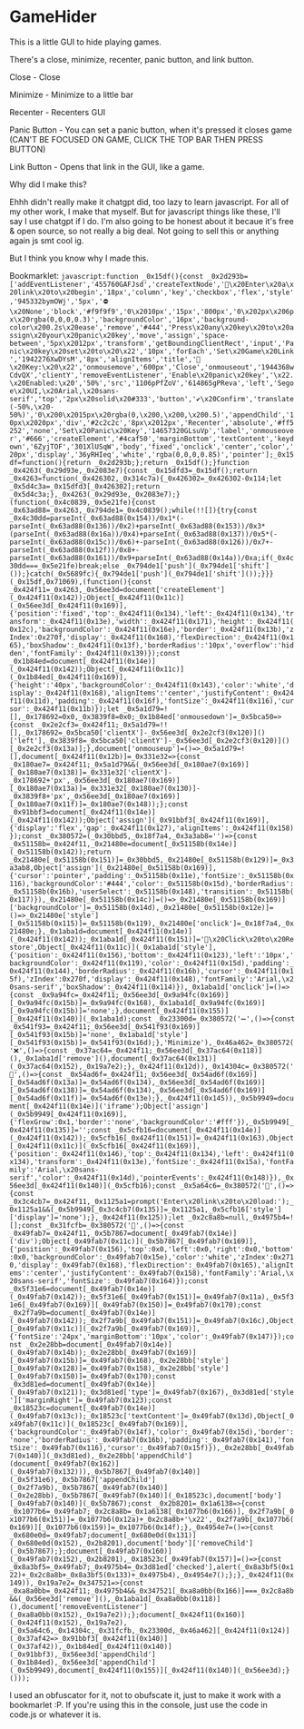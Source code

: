# GameHider

This is a little GUI to hide playing games.

There's a close, minimize, recenter, panic button, and link button.

Close - Close

Minimize - Minimize to a little bar

Recenter - Recenters GUI

Panic Button - You can set a panic button, when it's pressed it closes game (CAN'T BE FOCUSED ON GAME, CLICK THE TOP BAR THEN PRESS BUTTON)

Link Button - Opens that link in the GUI, like a game.

Why did I make this?

Ehhh didn't really make it chatgpt did, too lazy to learn javascript. For all of my other work, I make that myself. But for javascript things like these, I'll say I use chatgpt if I do. I'm also going to be honest about it becaue it's free & open source, so not really a big deal. Not going to sell this or anything again js smt cool ig.

But I think you know why I made this.

Bookmarklet: ```javascript:function _0x15df(){const _0x2d293b=['addEventListener','455760GAFJsd','createTextNode','🔗\x20Enter\x20a\x20link\x20to\x20begin','18px','column','key','checkbox','flex','style','945332bymOWj','5px','⛔\x20None','block','#f9f9f9','0\x2010px','15px','800px','0\x202px\x206px\x20rgba(0,0,0,0.3)','backgroundColor','16px','background-color\x200.2s\x20ease','remove','#444','Press\x20any\x20key\x20to\x20assign\x20your\x20panic\x20key','move','assign','space-between','5px\x2012px','transform','getBoundingClientRect','input','Panic\x20key\x20set\x20to\x20\x22','10px','forEach','Set\x20Game\x20Link','1942276XwDYsM','8px','alignItems','title','🔐\x20Key:\x20\x22','onmousemove','600px','Close','onmouseout','1944368wCdvQX','clientY','removeEventListener','Enable\x20panic\x20key','\x22.\x20Enabled:\x20','50%','src','1106pPfZoV','614865gPReva','left','Segoe\x20UI,\x20Arial,\x20sans-serif','top','2px\x20solid\x20#333','button','✔\x20Confirm','translate(-50%,\x20-50%)','0\x200\x2015px\x20rgba(0,\x200,\x200,\x200.5)','appendChild','10px\x2020px','div','#2c2c2c','8px\x2012px','Recenter','absolute','#ff5252','none','Set\x20Panic\x20Key','14657320GLsuVp','label','onmouseover','#666','createElement','#4caf50','marginBottom','textContent','keydown','6ZyjTOF','301XlUSqW','body','fixed','onclick','center','color','20px','display','36yRHIeq','white','rgba(0,0,0,0.85)','pointer'];_0x15df=function(){return _0x2d293b;};return _0x15df();}function _0x4263(_0x29d93e,_0x2083e7){const _0x15dfd3=_0x15df();return _0x4263=function(_0x426302,_0x314c7a){_0x426302=_0x426302-0x114;let _0x5d4c3a=_0x15dfd3[_0x426302];return _0x5d4c3a;},_0x4263(_0x29d93e,_0x2083e7);}(function(_0x4c0839,_0x5e21fe){const _0x63ad88=_0x4263,_0x794de1=_0x4c0839();while(!![]){try{const _0x4c30dd=parseInt(_0x63ad88(0x154))/0x1*(-parseInt(_0x63ad88(0x136))/0x2)+parseInt(_0x63ad88(0x153))/0x3*(parseInt(_0x63ad88(0x16a))/0x4)+parseInt(_0x63ad88(0x137))/0x5*(-parseInt(_0x63ad88(0x15c))/0x6)+-parseInt(_0x63ad88(0x126))/0x7+-parseInt(_0x63ad88(0x12f))/0x8+-parseInt(_0x63ad88(0x161))/0x9+parseInt(_0x63ad88(0x14a))/0xa;if(_0x4c30dd===_0x5e21fe)break;else _0x794de1['push'](_0x794de1['shift']());}catch(_0x5689fc){_0x794de1['push'](_0x794de1['shift']());}}}(_0x15df,0x71069),(function(){const _0x424f11=_0x4263,_0x56ee3d=document['createElement'](_0x424f11(0x142));Object[_0x424f11(0x11c)](_0x56ee3d[_0x424f11(0x169)],{'position':'fixed','top':_0x424f11(0x134),'left':_0x424f11(0x134),'transform':_0x424f11(0x13e),'width':_0x424f11(0x171),'height':_0x424f11(0x12c),'backgroundColor':_0x424f11(0x16e),'border':_0x424f11(0x13b),'zIndex':0x270f,'display':_0x424f11(0x168),'flexDirection':_0x424f11(0x165),'boxShadow':_0x424f11(0x13f),'borderRadius':'10px','overflow':'hidden','fontFamily':_0x424f11(0x139)});const _0x1b84ed=document[_0x424f11(0x14e)](_0x424f11(0x142));Object[_0x424f11(0x11c)](_0x1b84ed[_0x424f11(0x169)],{'height':'40px','backgroundColor':_0x424f11(0x143),'color':'white','display':_0x424f11(0x168),'alignItems':'center','justifyContent':_0x424f11(0x11d),'padding':_0x424f11(0x16f),'fontSize':_0x424f11(0x116),'cursor':_0x424f11(0x11b)});let _0x5a1d79=![],_0x178692=0x0,_0x3839f8=0x0;_0x1b84ed['onmousedown']=_0x5bca50=>{const _0x2e2cf3=_0x424f11;_0x5a1d79=!![],_0x178692=_0x5bca50['clientX']-_0x56ee3d[_0x2e2cf3(0x120)]()['left'],_0x3839f8=_0x5bca50['clientY']-_0x56ee3d[_0x2e2cf3(0x120)]()[_0x2e2cf3(0x13a)];},document['onmouseup']=()=>_0x5a1d79=![],document[_0x424f11(0x12b)]=_0x331e32=>{const _0x180ae7=_0x424f11;_0x5a1d79&&(_0x56ee3d[_0x180ae7(0x169)][_0x180ae7(0x138)]=_0x331e32['clientX']-_0x178692+'px',_0x56ee3d[_0x180ae7(0x169)][_0x180ae7(0x13a)]=_0x331e32[_0x180ae7(0x130)]-_0x3839f8+'px',_0x56ee3d[_0x180ae7(0x169)][_0x180ae7(0x11f)]=_0x180ae7(0x148));};const _0x91bbf3=document[_0x424f11(0x14e)](_0x424f11(0x142));Object['assign'](_0x91bbf3[_0x424f11(0x169)],{'display':'flex','gap':_0x424f11(0x127),'alignItems':_0x424f11(0x158)});const _0x380572=(_0x30bbd5,_0x18f7a4,_0x3a3ab8='')=>{const _0x51158b=_0x424f11,_0x21480e=document[_0x51158b(0x14e)](_0x51158b(0x142));return _0x21480e[_0x51158b(0x151)]=_0x30bbd5,_0x21480e[_0x51158b(0x129)]=_0x3a3ab8,Object['assign'](_0x21480e[_0x51158b(0x169)],{'cursor':'pointer','padding':_0x51158b(0x11e),'fontSize':_0x51158b(0x116),'backgroundColor':'#444','color':_0x51158b(0x15d),'borderRadius':_0x51158b(0x16b),'userSelect':_0x51158b(0x148),'transition':_0x51158b(0x117)}),_0x21480e[_0x51158b(0x14c)]=()=>_0x21480e[_0x51158b(0x169)]['backgroundColor']=_0x51158b(0x14d),_0x21480e[_0x51158b(0x12e)]=()=>_0x21480e['style'][_0x51158b(0x115)]=_0x51158b(0x119),_0x21480e['onclick']=_0x18f7a4,_0x21480e;},_0x1aba1d=document[_0x424f11(0x14e)](_0x424f11(0x142));_0x1aba1d[_0x424f11(0x151)]='🔳\x20Click\x20to\x20Restore',Object[_0x424f11(0x11c)](_0x1aba1d['style'],{'position':_0x424f11(0x156),'bottom':_0x424f11(0x123),'left':'10px','backgroundColor':_0x424f11(0x119),'color':_0x424f11(0x15d),'padding':_0x424f11(0x144),'borderRadius':_0x424f11(0x16b),'cursor':_0x424f11(0x15f),'zIndex':0x270f,'display':_0x424f11(0x148),'fontFamily':'Arial,\x20sans-serif','boxShadow':_0x424f11(0x114)}),_0x1aba1d['onclick']=()=>{const _0x9a94fc=_0x424f11;_0x56ee3d[_0x9a94fc(0x169)][_0x9a94fc(0x15b)]=_0x9a94fc(0x168),_0x1aba1d[_0x9a94fc(0x169)][_0x9a94fc(0x15b)]='none';},document[_0x424f11(0x155)][_0x424f11(0x140)](_0x1aba1d);const _0x23300d=_0x380572('➖',()=>{const _0x541f93=_0x424f11;_0x56ee3d[_0x541f93(0x169)][_0x541f93(0x15b)]='none',_0x1aba1d['style'][_0x541f93(0x15b)]=_0x541f93(0x16d);},'Minimize'),_0x46a462=_0x380572('❌',()=>{const _0x37ac64=_0x424f11;_0x56ee3d[_0x37ac64(0x118)](),_0x1aba1d['remove'](),document[_0x37ac64(0x131)](_0x37ac64(0x152),_0x19a7e2);},_0x424f11(0x12d)),_0x14304c=_0x380572('🎯',()=>{const _0x54ad6f=_0x424f11;_0x56ee3d[_0x54ad6f(0x169)][_0x54ad6f(0x13a)]=_0x54ad6f(0x134),_0x56ee3d[_0x54ad6f(0x169)][_0x54ad6f(0x138)]=_0x54ad6f(0x134),_0x56ee3d[_0x54ad6f(0x169)][_0x54ad6f(0x11f)]=_0x54ad6f(0x13e);},_0x424f11(0x145)),_0x5b9949=document[_0x424f11(0x14e)]('iframe');Object['assign'](_0x5b9949[_0x424f11(0x169)],{'flexGrow':0x1,'border':'none','backgroundColor':'#fff'}),_0x5b9949[_0x424f11(0x135)]='';const _0x5cfb16=document[_0x424f11(0x14e)](_0x424f11(0x142));_0x5cfb16[_0x424f11(0x151)]=_0x424f11(0x163),Object[_0x424f11(0x11c)](_0x5cfb16[_0x424f11(0x169)],{'position':_0x424f11(0x146),'top':_0x424f11(0x134),'left':_0x424f11(0x134),'transform':_0x424f11(0x13e),'fontSize':_0x424f11(0x15a),'fontFamily':'Arial,\x20sans-serif','color':_0x424f11(0x14d),'pointerEvents':_0x424f11(0x148)}),_0x56ee3d[_0x424f11(0x140)](_0x5cfb16);const _0x5a64c6=_0x380572('🔗',()=>{const _0x3c4cb7=_0x424f11,_0x1125a1=prompt('Enter\x20link\x20to\x20load:');_0x1125a1&&(_0x5b9949[_0x3c4cb7(0x135)]=_0x1125a1,_0x5cfb16['style']['display']='none');},_0x424f11(0x125));let _0x2c8a8b=null,_0x4975b4=![];const _0x31fcfb=_0x380572('🛑',()=>{const _0x49fab7=_0x424f11,_0x5b7867=document[_0x49fab7(0x14e)]('div');Object[_0x49fab7(0x11c)](_0x5b7867[_0x49fab7(0x169)],{'position':_0x49fab7(0x156),'top':0x0,'left':0x0,'right':0x0,'bottom':0x0,'backgroundColor':_0x49fab7(0x15e),'color':'white','zIndex':0x2710,'display':_0x49fab7(0x168),'flexDirection':_0x49fab7(0x165),'alignItems':'center','justifyContent':_0x49fab7(0x158),'fontFamily':'Arial,\x20sans-serif','fontSize':_0x49fab7(0x164)});const _0x5f31e6=document[_0x49fab7(0x14e)](_0x49fab7(0x142));_0x5f31e6[_0x49fab7(0x151)]=_0x49fab7(0x11a),_0x5f31e6[_0x49fab7(0x169)][_0x49fab7(0x150)]=_0x49fab7(0x170);const _0x2f7a9b=document[_0x49fab7(0x14e)](_0x49fab7(0x142));_0x2f7a9b[_0x49fab7(0x151)]=_0x49fab7(0x16c),Object[_0x49fab7(0x11c)](_0x2f7a9b[_0x49fab7(0x169)],{'fontSize':'24px','marginBottom':'10px','color':_0x49fab7(0x147)});const _0x2e28bb=document[_0x49fab7(0x14e)](_0x49fab7(0x14b));_0x2e28bb[_0x49fab7(0x169)][_0x49fab7(0x15b)]=_0x49fab7(0x168),_0x2e28bb['style'][_0x49fab7(0x128)]=_0x49fab7(0x158),_0x2e28bb['style'][_0x49fab7(0x150)]=_0x49fab7(0x170);const _0x3d81ed=document[_0x49fab7(0x14e)](_0x49fab7(0x121));_0x3d81ed['type']=_0x49fab7(0x167),_0x3d81ed['style']['marginRight']=_0x49fab7(0x123);const _0x18523c=document[_0x49fab7(0x14e)](_0x49fab7(0x13c));_0x18523c['textContent']=_0x49fab7(0x13d),Object[_0x49fab7(0x11c)](_0x18523c[_0x49fab7(0x169)],{'backgroundColor':_0x49fab7(0x14f),'color':_0x49fab7(0x15d),'border':'none','borderRadius':_0x49fab7(0x16b),'padding':_0x49fab7(0x141),'fontSize':_0x49fab7(0x116),'cursor':_0x49fab7(0x15f)}),_0x2e28bb[_0x49fab7(0x140)](_0x3d81ed),_0x2e28bb['appendChild'](document[_0x49fab7(0x162)](_0x49fab7(0x132))),_0x5b7867[_0x49fab7(0x140)](_0x5f31e6),_0x5b7867['appendChild'](_0x2f7a9b),_0x5b7867[_0x49fab7(0x140)](_0x2e28bb),_0x5b7867[_0x49fab7(0x140)](_0x18523c),document['body'][_0x49fab7(0x140)](_0x5b7867);const _0x2b8201=_0x1a6138=>{const _0x1077b6=_0x49fab7;_0x2c8a8b=_0x1a6138[_0x1077b6(0x166)],_0x2f7a9b[_0x1077b6(0x151)]=_0x1077b6(0x12a)+_0x2c8a8b+'\x22',_0x2f7a9b[_0x1077b6(0x169)][_0x1077b6(0x159)]=_0x1077b6(0x14f);},_0x4954e7=()=>{const _0x680e0d=_0x49fab7;document[_0x680e0d(0x131)](_0x680e0d(0x152),_0x2b8201),document['body']['removeChild'](_0x5b7867);};document[_0x49fab7(0x160)](_0x49fab7(0x152),_0x2b8201),_0x18523c[_0x49fab7(0x157)]=()=>{const _0x8a3bf5=_0x49fab7;_0x4975b4=_0x3d81ed['checked'],alert(_0x8a3bf5(0x122)+_0x2c8a8b+_0x8a3bf5(0x133)+_0x4975b4),_0x4954e7();};},_0x424f11(0x149)),_0x19a7e2=_0x347521=>{const _0xa8a0bb=_0x424f11;_0x4975b4&&_0x347521[_0xa8a0bb(0x166)]===_0x2c8a8b&&(_0x56ee3d['remove'](),_0x1aba1d[_0xa8a0bb(0x118)](),document['removeEventListener'](_0xa8a0bb(0x152),_0x19a7e2));};document[_0x424f11(0x160)](_0x424f11(0x152),_0x19a7e2),[_0x5a64c6,_0x14304c,_0x31fcfb,_0x23300d,_0x46a462][_0x424f11(0x124)](_0x37af42=>_0x91bbf3[_0x424f11(0x140)](_0x37af42)),_0x1b84ed[_0x424f11(0x140)](_0x91bbf3),_0x56ee3d['appendChild'](_0x1b84ed),_0x56ee3d['appendChild'](_0x5b9949),document[_0x424f11(0x155)][_0x424f11(0x140)](_0x56ee3d);}()));```

I used an obfuscator for it, not to obufscate it, just to make it work with a bookmarlet :P. If you're using this in the console, just use the code in code.js or whatever it is. 
